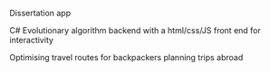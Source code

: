 Dissertation app

C# Evolutionary algorithm backend with a html/css/JS front end for interactivity

Optimising travel routes for backpackers planning trips abroad
